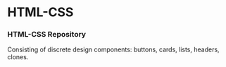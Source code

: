 # HTML-CSS
### HTML-CSS Repository 
Consisting of discrete design components: buttons, cards, lists, headers, clones. 
